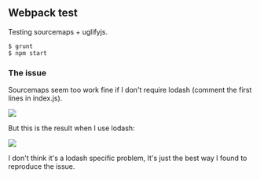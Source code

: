 ## Webpack test

Testing sourcemaps + uglifyjs.

```
$ grunt
$ npm start
```

### The issue

Sourcemaps seem too work fine if I don't require lodash (comment the first lines in index.js).

![](https://www.dropbox.com/s/ep7r5vboxltjflu/Screenshot%202015-06-16%2011.43.56.png?dl=1)

But this is the result when I use lodash:

![](https://www.dropbox.com/s/hlnmt0lo9jk9d1h/Screenshot%202015-06-16%2011.47.29.png?dl=1)

I don't think it's a lodash specific problem, It's just the best way I found to reproduce the issue.
